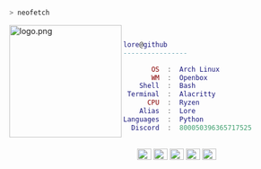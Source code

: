 

```bash

> neofetch

```
<img align="left" src="https://i.pinimg.com/originals/96/a0/fc/96a0fce84427fedab035cc02f68332a3.jpg" alt="logo.png" width="200" />

```lua


lore@github
----------------

       OS  :  Arch Linux
       WM  :  Openbox
    Shell  :  Bash
 Terminal  :  Alacritty
      CPU  :  Ryzen
    Alias  :  Lore
Languages  :  Python
  Discord  :  800050396365717525
  
```

<p align="left">
  &nbsp; &nbsp; &nbsp; &nbsp; &nbsp;&nbsp; &nbsp; &nbsp; &nbsp; &nbsp;&nbsp; &nbsp; &nbsp; &nbsp; &nbsp; &nbsp; &nbsp; &nbsp; &nbsp; &nbsp; &nbsp;&nbsp; &nbsp; &nbsp; &nbsp; &nbsp;&nbsp; &nbsp; &nbsp; &nbsp; &nbsp;
  <img alt="#474342" src="https://via.placeholder.com/15/c6a3e3/000000?text=+" width="25" height="20" />
  <img alt="#fbedf6" src="https://via.placeholder.com/15/897eaa/000000?text=+" width="25" height="20" />
  <img alt="#c9594d" src="https://via.placeholder.com/15/b3829d/000000?text=+" width="25" height="20" />
  <img alt="#f8b9b2" src="https://via.placeholder.com/15/ef82c0/000000?text=+" width="25" height="20" />
  <img alt="#f8b9b2" src="https://via.placeholder.com/15/b4a5e3/000000?text=+" width="25" height="20" />
</p>



